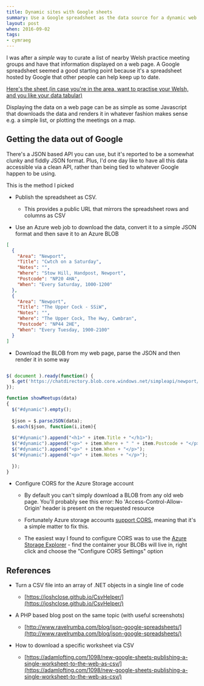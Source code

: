 ```yaml
---
title: Dynamic sites with Google sheets 
summary: Use a Google spreadsheet as the data source for a dynamic web page
layout: post
when: 2016-09-02
tags:
- cymraeg
---
```


I was after a _simple_ way to curate a list of nearby Welsh practice meeting groups and have that information displayed on a web page. A Google spreadsheet seemed a good starting point because it's a spreadsheet hosted by Google that other people can help keep up to date. 

[Here's the sheet (in case you're in the area, want to practise your Welsh, and you like your data tabular)](https://docs.google.com/spreadsheets/d/1zzhf4SebQ5IIU1PfrrAzh1d0Q2ZLDaesN-cQ2Ux0bwA)

Displaying the data on a web page can be as simple as some Javascript that downloads the data and renders it in whatever fashion makes sense e.g. a simple list, or plotting the meetings on a map. 

## Getting the data out of Google

There's a JSON based API you can use, but it's reported to be a somewhat clunky and fiddly JSON format. Plus, I'd one day like to have all this data accessible via a clean API, rather than being tied to whatever Google happen to be using. 

This is the method I picked
 - Publish the spreadsheet as CSV. 
    - This provides a public URL that mirrors the spreadsheet rows and columns as CSV
	
 - Use an Azure web job to download the data, convert it to a simple JSON format and then save it to an Azure BLOB
 
```json
[
  {
    "Area": "Newport",
    "Title": "Cwtch on a Saturday",
    "Notes": "",
    "Where": "Stow Hill, Handpost, Newport",
    "Postcode": "NP20 4HA",
    "When": "Every Saturday, 1000-1200"
  },
  {
    "Area": "Newport",
    "Title": "The Upper Cock - SSiW",
    "Notes": "",
    "Where": "The Upper Cock, The Hwy, Cwmbran",
    "Postcode": "NP44 2HE",
    "When": "Every Tuesday, 1900-2100"
  }
]
```
 
 - Download the BLOB from my web page, parse the JSON and then render it in some way 

```javascript

$( document ).ready(function() {
  $.get('https://chatdirectory.blob.core.windows.net/simpleapi/newport/meetups.json', null,showMeetups);
});

function showMeetups(data)
{
  $("#dynamic").empty();
  
  $json = $.parseJSON(data);
  $.each($json, function(i,item){
  
  $("#dynamic").append("<h1>" + item.Title + "</h1>");
  $("#dynamic").append("<p>" + item.Where + " " + item.Postcode + "</p>");
  $("#dynamic").append("<p>" + item.When + "</p>");
  $("#dynamic").append("<p>" + item.Notes + "</p>");
	
  });
}
```
 - Configure CORS for the Azure Storage account
 
   - By default you can't simply download a BLOB from any old web page. You'll probably see this error: No 'Access-Control-Allow-Origin' header is present on the requested resource
   
   - Fortunately Azure storage accounts [support CORS](https://msdn.microsoft.com/en-us/library/azure/dn535601.aspx), meaning that it's a simple matter to fix this. 
   
   - The easiest way I found to configure CORS was to use the [Azure Storage Explorer](http://storageexplorer.com/) - find the container your BLOBs will live in, right click and choose the "Configure CORS Settings" option
 	
## References

 - Turn a CSV file into an array of .NET objects in a single line of code

    - [https://joshclose.github.io/CsvHelper/](https://joshclose.github.io/CsvHelper/)
	
 - A PHP based blog post on the same topic (with useful screenshots)
 
    - [http://www.ravelrumba.com/blog/json-google-spreadsheets/](http://www.ravelrumba.com/blog/json-google-spreadsheets/)
	
 - How to download a specific worksheet via CSV

    - [https://adamlofting.com/1098/new-google-sheets-publishing-a-single-worksheet-to-the-web-as-csv/](https://adamlofting.com/1098/new-google-sheets-publishing-a-single-worksheet-to-the-web-as-csv/) 
